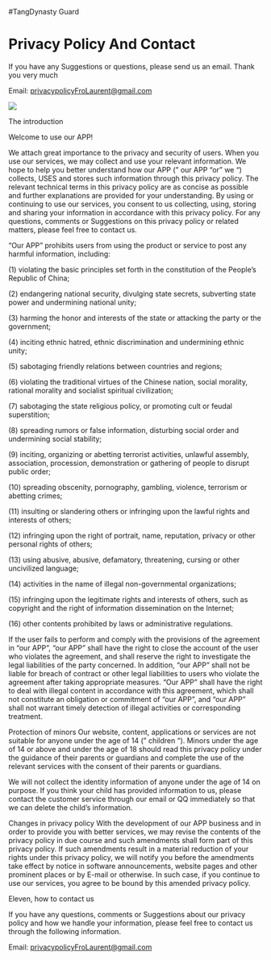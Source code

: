 #TangDynasty Guard

Privacy Policy And Contact
====

If you have any Suggestions or questions, please send us an email. Thank you very much

Email: privacypolicyFroLaurent@gmail.com

![](https://is2-ssl.mzstatic.com/image/thumb/PurpleSource124/v4/a1/90/d8/a190d825-df8e-74ee-d659-f0638216a8c4/f528c285-08e0-48e3-a2a7-3b2c00332438_Simulator_Screen_Shot_-_iPhone_8_Plus_-_2020-11-04_at_22.56.07.png/1242x2688bb.png)


The introduction

Welcome to use our APP!

We attach great importance to the privacy and security of users. When you use our services, we may collect and use your relevant information. We hope to help you better understand how our APP (” our APP “or” we “) collects, USES and stores such information through this privacy policy. The relevant technical terms in this privacy policy are as concise as possible and further explanations are provided for your understanding. By using or continuing to use our services, you consent to us collecting, using, storing and sharing your information in accordance with this privacy policy. For any questions, comments or Suggestions on this privacy policy or related matters, please feel free to contact us.

“Our APP” prohibits users from using the product or service to post any harmful information, including:

(1) violating the basic principles set forth in the constitution of the People’s Republic of China;

(2) endangering national security, divulging state secrets, subverting state power and undermining national unity;

(3) harming the honor and interests of the state or attacking the party or the government;

(4) inciting ethnic hatred, ethnic discrimination and undermining ethnic unity;

(5) sabotaging friendly relations between countries and regions;

(6) violating the traditional virtues of the Chinese nation, social morality, rational morality and socialist spiritual civilization;

(7) sabotaging the state religious policy, or promoting cult or feudal superstition;

(8) spreading rumors or false information, disturbing social order and undermining social stability;

(9) inciting, organizing or abetting terrorist activities, unlawful assembly, association, procession, demonstration or gathering of people to disrupt public order;

(10) spreading obscenity, pornography, gambling, violence, terrorism or abetting crimes;

(11) insulting or slandering others or infringing upon the lawful rights and interests of others;

(12) infringing upon the right of portrait, name, reputation, privacy or other personal rights of others;

(13) using abusive, abusive, defamatory, threatening, cursing or other uncivilized language;

(14) activities in the name of illegal non-governmental organizations;

(15) infringing upon the legitimate rights and interests of others, such as copyright and the right of information dissemination on the Internet;

(16) other contents prohibited by laws or administrative regulations.

If the user fails to perform and comply with the provisions of the agreement in “our APP”, “our APP” shall have the right to close the account of the user who violates the agreement, and shall reserve the right to investigate the legal liabilities of the party concerned. In addition, “our APP” shall not be liable for breach of contract or other legal liabilities to users who violate the agreement after taking appropriate measures. “Our APP” shall have the right to deal with illegal content in accordance with this agreement, which shall not constitute an obligation or commitment of “our APP”, and “our APP” shall not warrant timely detection of illegal activities or corresponding treatment.

Protection of minors
Our website, content, applications or services are not suitable for anyone under the age of 14 (” children “). Minors under the age of 14 or above and under the age of 18 should read this privacy policy under the guidance of their parents or guardians and complete the use of the relevant services with the consent of their parents or guardians.

We will not collect the identity information of anyone under the age of 14 on purpose. If you think your child has provided information to us, please contact the customer service through our email or QQ immediately so that we can delete the child’s information.

Changes in privacy policy
With the development of our APP business and in order to provide you with better services, we may revise the contents of the privacy policy in due course and such amendments shall form part of this privacy policy. If such amendments result in a material reduction of your rights under this privacy policy, we will notify you before the amendments take effect by notice in software announcements, website pages and other prominent places or by E-mail or otherwise. In such case, if you continue to use our services, you agree to be bound by this amended privacy policy.

Eleven, how to contact us

If you have any questions, comments or Suggestions about our privacy policy and how we handle your information, please feel free to contact us through the following information.

Email: privacypolicyFroLaurent@gmail.com
